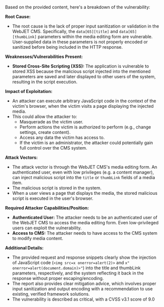Based on the provided content, here's a breakdown of the vulnerability:

**Root Cause:**

*   The root cause is the lack of proper input sanitization or validation in the WebJET CMS. Specifically, the `data[65][title]` and `data[65][thumbLink]` parameters within the media editing form are vulnerable. User-supplied data in these parameters is not properly encoded or sanitized before being included in the HTTP response.

**Weaknesses/Vulnerabilities Present:**

*   **Stored Cross-Site Scripting (XSS):** The application is vulnerable to stored XSS because the malicious script injected into the mentioned parameters are saved and later displayed to other users of the system, resulting in the script execution.

**Impact of Exploitation:**

*   An attacker can execute arbitrary JavaScript code in the context of the victim's browser, when the victim visits a page displaying the injected media.
*   This could allow the attacker to:
    *   Masquerade as the victim user.
    *   Perform actions the victim is authorized to perform (e.g., change settings, create content).
    *   Access any data the victim has access to.
    *   If the victim is an administrator, the attacker could potentially gain full control over the CMS system.

**Attack Vectors:**

*   The attack vector is through the WebJET CMS's media editing form. An authenticated user, even with low privileges (e.g. a content manager), can inject malicious script into the `title` or `thumbLink` fields of a media item.
*   The malicious script is stored in the system.
*   When a user views a page that displays the media, the stored malicious script is executed in the user's browser.

**Required Attacker Capabilities/Position:**

*   **Authenticated User:** The attacker needs to be an authenticated user of the WebJET CMS to access the media editing form. Even low-privileged users can exploit the vulnerability.
*   **Access to CMS:** The attacker needs to have access to the CMS system to modify media content.

**Additional Details:**

*   The provided request and response snippets clearly show the injection of JavaScript code (`<img src=x onerror=alert(2)>` and `x" onerror=alert(document.domain)>"`) into the title and thumbLink parameters, respectively, and the system reflecting it back in the response without proper escaping/encoding.
* The report also provides clear mitigation advice, which involves proper input sanitization and output encoding with a recommendation to use existing, verified framework solutions.
*   The vulnerability is described as critical, with a CVSS v3.1 score of 9.0